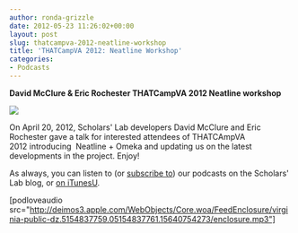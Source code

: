 ```yaml
---
author: ronda-grizzle
date: 2012-05-23 11:26:02+00:00
layout: post
slug: thatcampva-2012-neatline-workshop
title: 'THATCampVA 2012: Neatline Workshop'
categories:
- Podcasts
---
```


**David McClure & Eric Rochester
THATCampVA 2012 Neatline workshop**

[![](http://www.scholarslab.org/wp-content/uploads/2012/05/thatcamp-va-2012-logo-300x113.png)](http://www.scholarslab.org/podcasts/thatcampva-2012-neatline-workshop/attachment/thatcamp-va-2012-logo/)

On April 20, 2012, Scholars' Lab developers David McClure and Eric Rochester gave a talk for interested attendees of THATCAmpVA 2012 introducing  Neatline + Omeka and updating us on the latest developments in the project. Enjoy!

As always, you can listen to (or [subscribe to](http://www.scholarslab.org/category/podcasts/)) our podcasts on the Scholars' Lab blog, or [on iTunesU](http://itunes.apple.com/us/itunes-u/scholars-lab-speaker-series/id401906619).

[podloveaudio src="http://deimos3.apple.com/WebObjects/Core.woa/FeedEnclosure/virginia-public-dz.5154837759.05154837761.15640754273/enclosure.mp3"]
